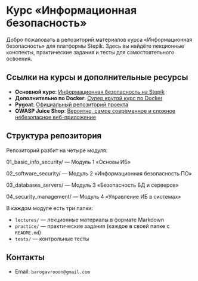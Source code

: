 # Курс «Информационная безопасность»

Добро пожаловать в репозиторий материалов курса «Информационная безопасность» для платформы Stepik. Здесь вы найдёте лекционные конспекты, практические задания и тесты для самостоятельного освоения.

## Ссылки на курсы и дополнительные ресурсы

- **Основной курс**: [Информационная безопасность на Stepik](https://stepik.org/course/236499/promo)  
- **Дополнительно по Docker**: [Супер крутой курс по Docker](https://stepik.org/course/123300/promo)
- **Pygoat**: [Официальный репозиторий проекта](https://github.com/adeyosemanputra/pygoat)
- **OWASP Juice Shop**: [Вероятно, самое современное и сложное небезопасное веб-приложение](https://github.com/juice-shop/juice-shop)

## Структура репозитория

Репозиторий разбит на четыре модуля:

01_basic_info_security/ — Модуль 1 «Основы ИБ»

02_software_security/ — Модуль 2 «Информационная безопасность ПО»

03_databases_servers/ — Модуль 3 «Безопасность БД и серверов»

04_security_management/ — Модуль 4 «Управление ИБ в системах»

В каждом модуле есть три папки:
- `lectures/` — лекционные материалы в формате Markdown  
- `practice/` — практические задания (каждое в своей папке с `README.md`)  
- `tests/` — контрольные тесты


## Контакты

- Email: `barogavrooon@gmail.com`

